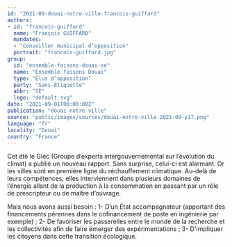 ```yaml
---
id: "2021-09-douai-notre-ville-francois-guiffard"
authors:
- id: "francois-guiffard"
  name: "François GUIFFARD"
  mandates: 
  - "Conseiller municipal d’opposition"
  portrait: "francois-guiffard.jpg"
group:
  id: "ensemble-faisons-douai-se"
  name: "Ensemble faisons Douai"
  type: "Élus d’opposition"
  party: "Sans-Étiquette"
  abbr: "SE"
  logo: "default.svg"
date: "2021-09-01T00:00:00Z"
publication: "douai-notre-ville"
source: "public/images/sources/douai-notre-ville-2021-09-p17.png"
language: "fr"
locality: "Douai"
country: "France"
---
```


Cet été le Giec (Groupe d’experts intergouvernemental sur l’évolution du climat) a publié un nouveau rapport. Sans surprise, celui-ci est alarmant. Or les villes sont en première ligne du réchauffement climatique. Au-delà de leurs compétences, elles interviennent dans plusieurs domaines de l’énergie allant de la production à la consommation en passant par un rôle de prescripteur ou de maître d’ouvrage.

Mais nous avons aussi besoin :
1- D’un État accompagnateur (apportant des financements pérennes dans le cofinancement de poste en ingénierie par exemple) ;
2- De favoriser les passerelles entre le monde de la recherche et les collectivités afin de faire émerger des expérimentations ;
3- D'impliquer les citoyens dans cette transition écologique.
